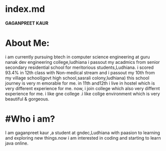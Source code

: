 # index.md
<h4>GAGANPREET KAUR</h4>
<H1>About Me:</H1>
i am currently pursuing btech in computer science engineering at guru nanak dev engineering college,ludhiana
i passout my acadmics from senior secondary residential school for meritorious students,Ludhiana. i scored 93.4% 
in 12th class with Non-medical stream and i passout my 10th from my village school(govt high school,sasrali colony,ludhiana) 
this school journey is very m emorable for me. in 11th and12th i live in hostel which is very different
 experience for me. now, i join college which also very differnt experience for me. i like gne college .i like collge 
 environment which is very beautiful & gorgeous.<br>
 <h1>#Who i am?</h1>
 I am gaganpreet kaur ,a student at gndec,Ludhiana with paasion to learning and exploring new things.now i am interested in coding and 
 starting to learn java online.


